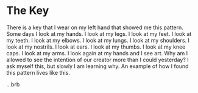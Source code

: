 # The Key

There is a key that I wear on my left hand that showed me this pattern. Some days I look at my hands. I look at my legs. I look at my feet. I look at my teeth. I look at my elbows. I look at my lungs. I look at my shoulders. I look at my nostrils. I look at ears. I look at my thumbs. I look at my knee caps. I look at my arms. I look again at my hands and I see art. Why am I allowed to see the intention of our creator more than I could yesterday? I ask myself this, but slowly I am learning why. An example of how I found this pattern lives like this.

...brb
